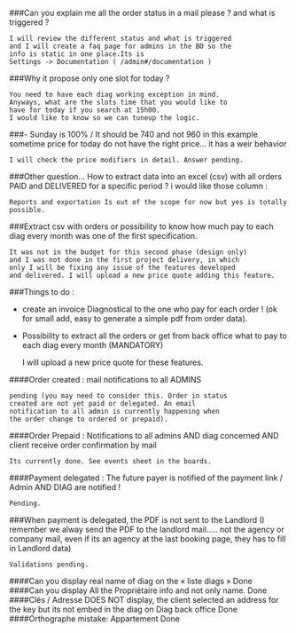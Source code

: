###Can you explain me all the order status in a mail please ? and what is triggered ?

    I will review the different status and what is triggered 
    and I will create a faq page for admins in the BO so the
    info is static in one place.Its is 
    Settings -> Documentation ( /admin#/documentation )

###Why it propose only one slot for today ?

    You need to have each diag working exception in mind. 
    Anyways, what are the slots time that you would like to 
    have for today if you search at 15h00. 
    I would like to know so we can tuneup the logic.


###- Sunday is 100% / It should be 740 and not 960 in this example
sometime price for today do not have the right price… it has a weir behavior

    I will check the price modifiers in detail. Answer pending.

###Other question… How to extract data into an excel (csv) with all orders PAID and DELIVERED for a specific period ? i would like those column : 

    Reports and exportation Is out of the scope for now but yes is totally possible.

###Extract csv with orders or possibility to know how much pay to each diag every month was one of the first specification.

    It was not in the budget for this second phase (design only) 
    and I was not done in the first project delivery, in which 
    only I will be fixing any issue of the features developed 
    and delivered. I will upload a new price quote adding this feature.

###Things to do :
 - create an invoice Diagnostical to the one who pay for each order ! (ok for small add, easy to generate a simple pdf from order data).
 - Possibility to extract all the orders or get from back office what to pay to each diag every month (MANDATORY)
    
    
    I will upload a new price quote for these features.

####Order created : mail notifications to all ADMINS

    pending (you may need to consider this. Order in status 
    created are not yet paid or delegated. An email     
    notification to all admin is currently happening when 
    the order change to ordered or prepaid).

####Order Prepaid : Notifications to all admins AND diag concerned AND client receive order confirmation by mail

    Its currently done. See events sheet in the boards.

####Payment delegated : The future payer is notified of the payment link / Admin AND DIAG are notified ! 

    Pending.

###When payment is delegated, the PDF is not sent to the Landlord (I remember we alway send the PDF to the landlord mail….. not the agency or company  mail, even if its an agency at the last booking page, they has to fill in Landlord data)

    Validations pending.

####Can you display real name of diag on the « liste diags »
    Done
####Can you display All the Propriétaire info and not only name. 
    Done
####Clés / Adresse DOES NOT display, the client selected an address for the key but its not embed in the diag on Diag back office
    Done
####Orthographe mistake:  Appartement
    Done

